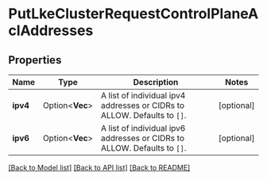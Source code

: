# PutLkeClusterRequestControlPlaneAclAddresses

## Properties

Name | Type | Description | Notes
------------ | ------------- | ------------- | -------------
**ipv4** | Option<**Vec<String>**> | A list of individual ipv4 addresses or CIDRs to ALLOW. Defaults to `[]`. | [optional]
**ipv6** | Option<**Vec<String>**> | A list of individual ipv6 addresses or CIDRs to ALLOW. Defaults to `[]`. | [optional]

[[Back to Model list]](../README.md#documentation-for-models) [[Back to API list]](../README.md#documentation-for-api-endpoints) [[Back to README]](../README.md)


